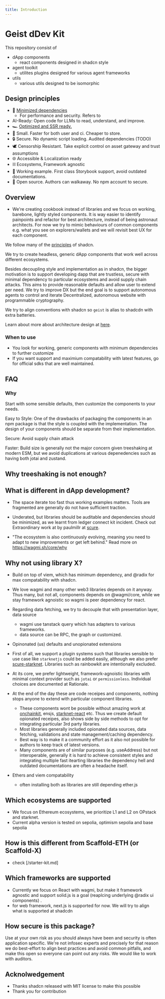 ```yaml
---
title: Introduction
---
```



# Geist dDev Kit

This repository consist of

- dApp components
  - react components designed in shadcn style 
- agent toolkit
  - utilites plugins designed for various agent frameworks
- utils
  - various utils designed to be isomorphic 

## Design principles

- 🔻 [Minimized dependencies](/dependencies.md)
  - For performance and security. Refers to 
- AI-Ready: Open code for LLMs to read, understand, and improve.
- 🏎 [Optimized and SSR ready.](/ssr.md)
- 🤌 Small. Faster for both user and ci. Cheaper to store. 
- 🔒 Secure. No dynamic script loading. Audited dependencies (TODO) 
- 🕊️ Censorship Resistant. Take explicit control on asset gateway and trust assumptions
- 🌐 Accessible & Localization ready
- ⛓️ Ecosystems, Framework agnostic
- 🙌 Working example. First class Storybook support, avoid outdated documentations. 
- 🚶 Open source. Authors can walkaway. No npm account to secure.


## Overview
- We're creating cookbook instead of libraries and we focus on working, barebone, lightly styled components.
 It is way easier to identify painpoints and refactor for best architecture, instead of being astronaut architects.  For now we try to mimic behaviours of common components e.g. what you see on explorers/wallets and we will revisit best UX for each component.


We follow many of the [principles](https://ui.shadcn.com/docs) of shadcn.


We try to create headless, generic dApp components that work well across different ecosystems. 

Besides decoupling style and implementation as in shadcn, the bigger motivation is to support developing dapp that are trustless, secure with minimal dependency to particular ecosystems and avoid supply chain attacks.
This aims to provide reasonable defaults and allow user to extend per need. 
We try to improve DX but the end goal is to support autonomous agents to control and iterate Decentralized, autonomous website with programmable cryptography. 

We try to align conventions with shadcn so `geist` is alias to shadcdn with extra batteries. 


Learn about more about architecture design at [here](/design/architecture). 


### When to use
- You look for working, generic components with minimum dependencies to further customize
- If you want support and maximium compatability with latest features, go for official sdks that are well maintained. 


## FAQ

### Why 
Start with some sensible defaults, then customize the components to your needs.

Easy to Style: One of the drawbacks of packaging the components in an npm package is that the style is coupled with the implementation. The design of your components should be separate from their implementation.

Secure: Avoid supply chain attack

Faster: Build size is generally not the major concern given treeshaking at modern ESM, but we avoid duplications at various depenedencies such as having both jotai and zustand.

## Why treeshaking is not enough?


## What is different in dApp development?
- The space iterate too fast thus working examples matters. Tools are fragmented are generally do not have sufficient traction.
- Underated, but libraries should be auditable and dependencies should be minimized, as we learnt from ledger connect kit incident. Check out Extraordinary work at by paulmillr at [scure](https://github.com/paulmillr/scure-base).

- "The ecosystem is also continuously evolving, meaning you need to adapt to new improvements or get left behind." Read more on https://wagmi.sh/core/why

## Why not using library X?

- Build on top of viem, which has minimum dependency, and @radix for max compatability with shadcn. 
- We love wagmi and many other web3 libraries depends on it anyway. Thus many, but not all, components depends on @wagmi/core, while we stay framework agnoistic so wagmi is peer dependency for react.
- Regarding data fetching, we try to decouple that with presentation layer, data source
    - wagmi use tanstack query which has adapters to various frameworks.
    - data source can be RPC, the graph or customized.
   

- Opinonated (us) defaults and unopionated extensions  

 - First of all, we support a plugin systems such that libraries sensible to use case like `starknetjs` could be added easily, although we also prefer [scure-starknet](https://github.com/paulmillr/scure-starknet). Libraries such as rainbowkit are intentionally excluded. 
- At its core, we prefer lightweight, framework-agnoistic libraries with minimal context provider such as `jotai` or `permissionless`. Individual choices are documented at Rationale.
- At the end of the day these are code receipes and components, nothing stops anyone to extend with particular component libraries.    
    - These components wont be possible without amazing work at [onchainkit](https://github.com/coinbase/onchainkit), ensjs, [starknet-react](https://github.com/apibara/starknet-react) etc. Thus we create default opionated receipes, also shows side by side methods to opt for integrating particular 3rd party libraries.
    - Most libraries generally included opionated data sources, data fetching, validations and state management/caching dependency. 
    - Best way is to make it a community effort as it also not possible for authors to keep track of latest versions.
    - Many components are of similar purposes (e.g. useAddress) but not interoperable, generally it is hard to achieve consistent styles and integrating multiple fast itearting libraries the dependency hell and outdated documentations are often a headache itself. 


- Ethers and viem compatability
  - often installing both as libraries are still depending ether.js

## Which ecosystems are supported
- We focus on Ethereum ecosystems, we prioritize L1 and L2 on OPstack and starknet.
- Current alpha version is tested on sepolia, optimism sepolia and base sepolia


## How is this different from Scaffold-ETH (or Scaffold-X)
- check [/starter-kit.md]

## Which frameworks are supported
- Currently we focus on React with wagmi, but make it framework agnostic and support solid.js is a goal (reaplcing underlying @radix ui components) .
- for web framework, next.js is supported for now. We will try to align what is supported at shadcdn

## How secure is this package?
Use at your own risk as you should always have been and security is often application specific.
We're not infosec experts and precisely for that reason we do best-effort to align best practices and avoid common pitfalls, and make this open so everyone can point out any risks. We would like to work with auditors.


## Acknolwedgement
- Thanks shadcn released with MIT license to make this possible
- Thank you for contribution

